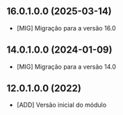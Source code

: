 ## 16.0.1.0.0 (2025-03-14)

- \[MIG\] Migração para a versão 16.0

## 14.0.1.0.0 (2024-01-09)

- \[MIG\] Migração para a versão 14.0

## 12.0.1.0.0 (2022)

- \[ADD\] Versão inicial do módulo

